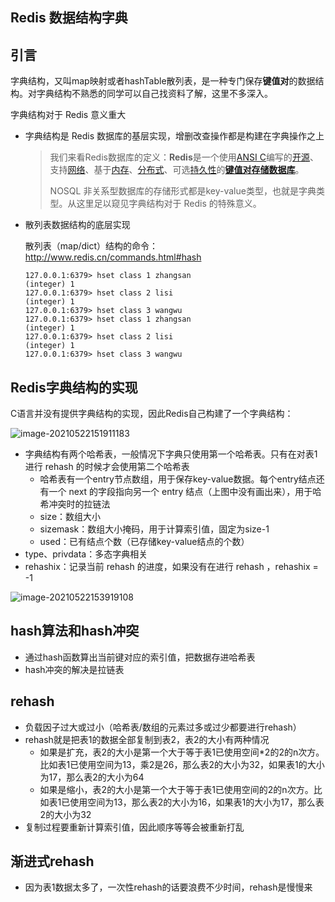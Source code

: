 ## Redis 数据结构字典

## 引言

字典结构，又叫map映射或者hashTable散列表，是一种专门保存**键值对**的数据结构。对字典结构不熟悉的同学可以自己找资料了解，这里不多深入。

字典结构对于 Redis 意义重大

- 字典结构是 Redis 数据库的基层实现，增删改查操作都是构建在字典操作之上

  > 我们来看Redis数据库的定义：**Redis**是一个使用[ANSI C](https://zh.wikipedia.org/wiki/ANSI_C)编写的[开源](https://zh.wikipedia.org/wiki/开源)、支持[网络](https://zh.wikipedia.org/wiki/电脑网络)、基于[内存](https://zh.wikipedia.org/wiki/内存)、[分布式](https://zh.wikipedia.org/wiki/分布式缓存)、可选[持久性](https://zh.wikipedia.org/w/index.php?title=持久性_(数据库)&action=edit&redlink=1)的[**键值对存储数据库**](https://zh.wikipedia.org/wiki/键值-值数据库)。
  >
  > NOSQL 非关系型数据库的存储形式都是key-value类型，也就是字典类型。从这里足以窥见字典结构对于 Redis 的特殊意义。

- 散列表数据结构的底层实现

  散列表（map/dict）结构的命令：http://www.redis.cn/commands.html#hash

  ```shell
  127.0.0.1:6379> hset class 1 zhangsan
  (integer) 1
  127.0.0.1:6379> hset class 2 lisi
  (integer) 1
  127.0.0.1:6379> hset class 3 wangwu
  127.0.0.1:6379> hset class 1 zhangsan
  (integer) 1
  127.0.0.1:6379> hset class 2 lisi
  (integer) 1
  127.0.0.1:6379> hset class 3 wangwu
  ```

## Redis字典结构的实现

C语言并没有提供字典结构的实现，因此Redis自己构建了一个字典结构：

![image-20210522151911183](C:%5CDocuments(%E8%B5%84%E6%96%99)%5CLearning%5C%E8%AE%A1%E7%AE%97%E6%9C%BA%E7%BD%91%E7%BB%9C-%E5%B0%8F%E6%B2%88%5Cimg%5Cimage-20210522151911183.png)

- 字典结构有两个哈希表，一般情况下字典只使用第一个哈希表。只有在对表1进行 rehash 的时候才会使用第二个哈希表
  - 哈希表有一个entry节点数组，用于保存key-value数据。每个entry结点还有一个 next 的字段指向另一个 entry 结点（上图中没有画出来），用于哈希冲突时的拉链法
  - size：数组大小
  - sizemask：数组大小掩码，用于计算索引值，固定为size-1
  - used：已有结点个数（已存储key-value结点的个数）
- type、privdata：多态字典相关
- rehashix：记录当前 rehash 的进度，如果没有在进行 rehash ，rehashix = -1

![image-20210522153919108](C:%5CDocuments(%E8%B5%84%E6%96%99)%5CLearning%5C%E8%AE%A1%E7%AE%97%E6%9C%BA%E7%BD%91%E7%BB%9C-%E5%B0%8F%E6%B2%88%5Cimg%5Cimage-20210522153919108.png)

## hash算法和hash冲突

- 通过hash函数算出当前键对应的索引值，把数据存进哈希表
- hash冲突的解决是拉链表

## rehash

- 负载因子过大或过小（哈希表/数组的元素过多或过少都要进行rehash）
- rehash就是把表1的数据全部复制到表2，表2的大小有两种情况
  - 如果是扩充，表2的大小是第一个大于等于表1已使用空间*2的2的n次方。比如表1已使用空间为13，乘2是26，那么表2的大小为32，如果表1的大小为17，那么表2的大小为64
  - 如果是缩小，表2的大小是第一个大于等于表1已使用空间的2的n次方。比如表1已使用空间为13，那么表2的大小为16，如果表1的大小为17，那么表2的大小为32
- 复制过程要重新计算索引值，因此顺序等等会被重新打乱

## 渐进式rehash

- 因为表1数据太多了，一次性rehash的话要浪费不少时间，rehash是慢慢来

